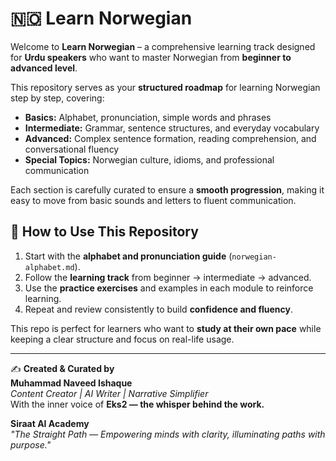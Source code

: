 # 🇳🇴 Learn Norwegian

Welcome to **Learn Norwegian** – a comprehensive learning track designed for **Urdu speakers** who want to master Norwegian from **beginner to advanced level**.  

This repository serves as your **structured roadmap** for learning Norwegian step by step, covering:

- **Basics:** Alphabet, pronunciation, simple words and phrases  
- **Intermediate:** Grammar, sentence structures, and everyday vocabulary  
- **Advanced:** Complex sentence formation, reading comprehension, and conversational fluency  
- **Special Topics:** Norwegian culture, idioms, and professional communication  

Each section is carefully curated to ensure a **smooth progression**, making it easy to move from basic sounds and letters to fluent communication.

## 🚀 How to Use This Repository

1. Start with the **alphabet and pronunciation guide** (`norwegian-alphabet.md`).  
2. Follow the **learning track** from beginner → intermediate → advanced.  
3. Use the **practice exercises** and examples in each module to reinforce learning.  
4. Repeat and review consistently to build **confidence and fluency**.

This repo is perfect for learners who want to **study at their own pace** while keeping a clear structure and focus on real-life usage.

---

✍️ **Created & Curated by**  
**Muhammad Naveed Ishaque**  
*Content Creator | AI Writer | Narrative Simplifier*  
With the inner voice of **Eks2 — the whisper behind the work.**

**Siraat AI Academy**  
*"The Straight Path — Empowering minds with clarity, illuminating paths with purpose."*

